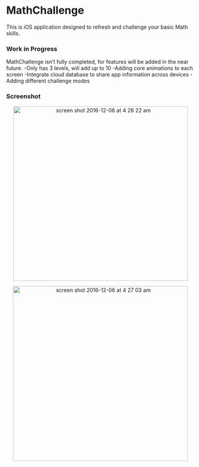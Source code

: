 # MathChallenge

This is iOS application designed to refresh and challenge your basic Math skills. 


### Work in Progress

MathChallenge isn’t fully completed, for features will be added in the near future.
-Only has 3 levels, will add up to 10
-Adding core animations to each screen
-Integrate cloud database to share app information across devices
-Adding different challenge modes

### Screenshot


<p align="center">
<img width="467" alt="screen shot 2016-12-06 at 4 26 22 am" src="https://cloud.githubusercontent.com/assets/13858015/20920829/7b8d778a-bb6f-11e6-9e28-01345c38839b.png">
</p>

<p align="center">
<img width="468" alt="screen shot 2016-12-06 at 4 27 03 am" src="https://cloud.githubusercontent.com/assets/13858015/20920831/808bb828-bb6f-11e6-9bc9-4aea3f829195.png">
</p>


